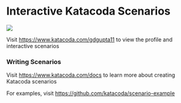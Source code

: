 # Interactive Katacoda Scenarios

[![](http://shields.katacoda.com/katacoda/gdgupta11/count.svg)](https://www.katacoda.com/gdgupta11 "Get your profile on Katacoda.com")

Visit https://www.katacoda.com/gdgupta11 to view the profile and interactive scenarios

### Writing Scenarios
Visit https://www.katacoda.com/docs to learn more about creating Katacoda scenarios

For examples, visit https://github.com/katacoda/scenario-example

